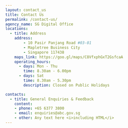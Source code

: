 ```yaml
---
layout: contact_us
title: Contact Us
permalink: /contact-us/
agency_name: SG Digital Office
locations:
  - title: Address
    address:
        - 10 Pasir Panjang Road #03-01
        - Mapletree Business City
        - Singapore 117438
    maps_link: https://goo.gl/maps/C8VfxphGxT2GsfcaA
    operating_hours:
      - days: Mon - Thu
        time: 8.30am - 6.00pm
      - days: Sat
        time: 8.30am - 5.30pm
        description: Closed on Public Holidays

contacts:
  - title: General Enquiries & Feedback
    content:
    - phone: +65 6377 3800
    - email: enquiries@abc.gov.sg
    - other: Any text here <i>including HTML</i>
---
```

